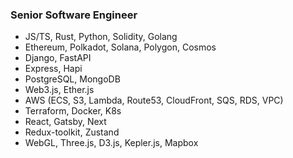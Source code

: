 ### Senior Software Engineer

- JS/TS, Rust, Python, Solidity, Golang
- Ethereum, Polkadot, Solana, Polygon, Cosmos
- Django, FastAPI
- Express, Hapi
- PostgreSQL, MongoDB
- Web3.js, Ether.js
- AWS (ECS, S3, Lambda, Route53, CloudFront, SQS, RDS, VPC) 
- Terraform, Docker, K8s
- React, Gatsby, Next
- Redux-toolkit, Zustand
- WebGL, Three.js, D3.js, Kepler.js, Mapbox

